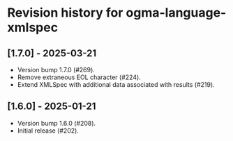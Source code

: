 # Revision history for ogma-language-xmlspec

## [1.7.0] - 2025-03-21

* Version bump 1.7.0 (#269).
* Remove extraneous EOL character (#224).
* Extend XMLSpec with additional data associated with results (#219).

## [1.6.0] - 2025-01-21

* Version bump 1.6.0 (#208).
* Initial release (#202).

